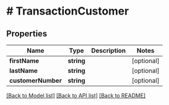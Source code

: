 # # TransactionCustomer

## Properties

Name | Type | Description | Notes
------------ | ------------- | ------------- | -------------
**firstName** | **string** |  | [optional]
**lastName** | **string** |  | [optional]
**customerNumber** | **string** |  | [optional]

[[Back to Model list]](../../README.md#models) [[Back to API list]](../../README.md#endpoints) [[Back to README]](../../README.md)
